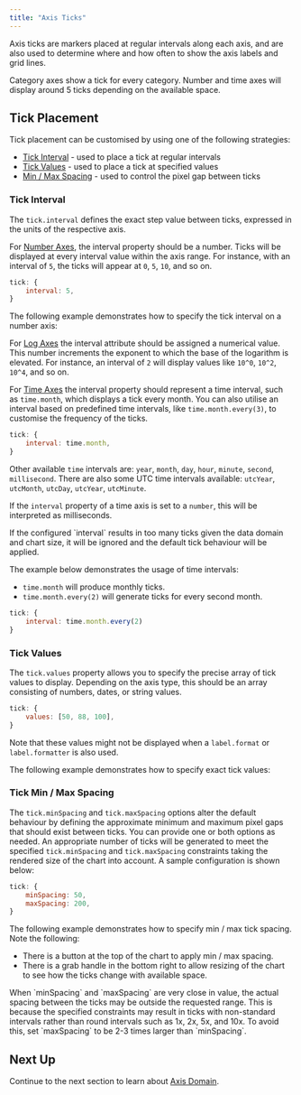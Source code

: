 ```yaml
---
title: "Axis Ticks"
---
```

Axis ticks are markers placed at regular intervals along each axis, and are also used to determine where and how often to show the axis labels and grid lines.

<note>
Category axes show a tick for every category. Number and time axes will display around 5 ticks depending on the available space.
</note>

## Tick Placement

Tick placement can be customised by using one of the following strategies:

- [Tick Interval](#tick-interval) - used to place a tick at regular intervals
- [Tick Values](#tick-values) - used to place a tick at specified values
- [Min / Max Spacing](#tick-min--max-spacing) - used to control the pixel gap between ticks

### Tick Interval

The `tick.interval` defines the exact step value between ticks, expressed in the units of the respective axis.

For [Number Axes](/charts-axes-types/#number), the interval property should be a number. Ticks will be displayed at every interval
value within the axis range. For instance, with an interval of `5`, the ticks will appear at `0`, `5`, `10`, and so on.

```js
tick: {
    interval: 5,
}
```

The following example demonstrates how to specify the tick interval on a number axis:

<chart-example title='Number Axis Tick Interval' name='axis-tick-interval' type='generated'></chart-example>

For [Log Axes](/charts-axes-types/#log) the interval attribute should be assigned a numerical value. This number increments 
the exponent to which the base of the logarithm is elevated. For instance, an interval of `2` will display values like
`10^0`, `10^2`, `10^4`, and so on.

For [Time Axes](/charts-axes-types/#time) the interval property should represent a time interval, such as `time.month`, which 
displays a tick every month. You can also utilise an interval based on predefined time intervals, like `time.month.every(3)`, 
to customise the frequency of the ticks.

```js
tick: {
    interval: time.month,
}
```

Other available `time` intervals are: `year`, `month`, `day`, `hour`, `minute`, `second`, `millisecond`. There are also some UTC time intervals available: `utcYear`, `utcMonth`, `utcDay`, `utcYear`, `utcMinute`.

If the `interval` property of a time axis is set to a `number`, this will be interpreted as milliseconds.

<note>
If the configured `interval` results in too many ticks given the data domain and chart size, it will be ignored and the default tick behaviour will be applied.
</note>

The example below demonstrates the usage of time intervals:
- `time.month` will produce monthly ticks.
- `time.month.every(2)` will generate ticks for every second month.

```js
tick: {
    interval: time.month.every(2)
}
```

<chart-example title='Time Axis Tick Interval' name='time-axis-label-format' type='generated'></chart-example>

### Tick Values

The `tick.values` property allows you to specify the precise array of tick values to display. Depending on the axis type, 
this should be an array consisting of numbers, dates, or string values.

```js
tick: {
    values: [50, 88, 100],
}
```

Note that these values might not be displayed when a `label.format` or `label.formatter` is also used.

The following example demonstrates how to specify exact tick values:

<chart-example title='Tick Values' name='axis-tick-values' type='generated'></chart-example>

### Tick Min / Max Spacing

The `tick.minSpacing` and `tick.maxSpacing` options alter the default behaviour by defining the approximate minimum and
maximum pixel gaps that should exist between ticks. You can provide one or both options as needed. An appropriate number
of ticks will be generated to meet the specified `tick.minSpacing` and `tick.maxSpacing` constraints taking the rendered
size of the chart into account. A sample configuration is shown below:

```js
tick: {
    minSpacing: 50,
    maxSpacing: 200,
}
```

The following example demonstrates how to specify min / max tick spacing. Note the following:

- There is a button at the top of the chart to apply min / max spacing.
- There is a grab handle in the bottom right to allow resizing of the chart to see how the ticks change with available space.

<chart-example title='Min / Max Spacing' name='axis-tick-min-max-spacing' type='generated'></chart-example>

<note>
When `minSpacing` and `maxSpacing` are very close in value, the actual spacing between the ticks may be outside the requested range. This is because the specified constraints may result in ticks with non-standard intervals rather than round intervals such as 1x, 2x, 5x, and 10x. To avoid this, set `maxSpacing` to be 2-3 times larger than `minSpacing`.
</note>

## Next Up

Continue to the next section to learn about [Axis Domain](/charts-axes-domain/).
